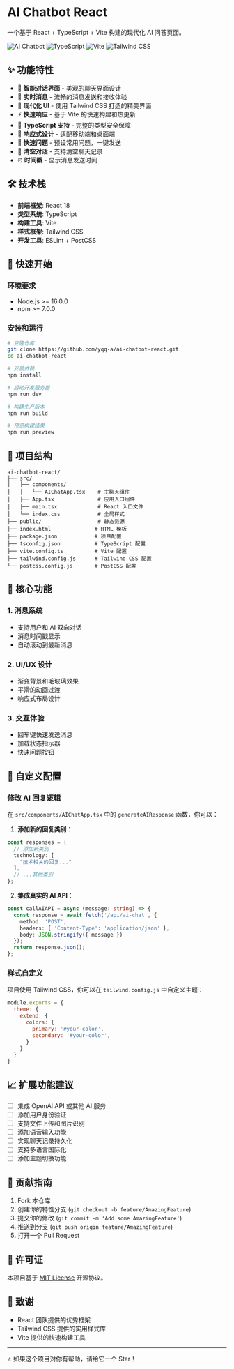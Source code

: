 # AI Chatbot React

一个基于 React + TypeScript + Vite 构建的现代化 AI 问答页面。

![AI Chatbot](https://img.shields.io/badge/React-18.2.0-blue.svg)
![TypeScript](https://img.shields.io/badge/TypeScript-5.2.2-blue.svg)
![Vite](https://img.shields.io/badge/Vite-5.2.0-646CFF.svg)
![Tailwind CSS](https://img.shields.io/badge/Tailwind%20CSS-3.4.3-38B2AC.svg)

## ✨ 功能特性

- 🤖 **智能对话界面** - 美观的聊天界面设计
- 💬 **实时消息** - 流畅的消息发送和接收体验
- 🎨 **现代化 UI** - 使用 Tailwind CSS 打造的精美界面
- ⚡ **快速响应** - 基于 Vite 的快速构建和热更新
- 🔧 **TypeScript 支持** - 完整的类型安全保障
- 📱 **响应式设计** - 适配移动端和桌面端
- 🚀 **快速问题** - 预设常用问题，一键发送
- 🧹 **清空对话** - 支持清空聊天记录
- ⏰ **时间戳** - 显示消息发送时间

## 🛠️ 技术栈

- **前端框架**: React 18
- **类型系统**: TypeScript
- **构建工具**: Vite
- **样式框架**: Tailwind CSS
- **开发工具**: ESLint + PostCSS

## 🚀 快速开始

### 环境要求

- Node.js >= 16.0.0
- npm >= 7.0.0

### 安装和运行

```bash
# 克隆仓库
git clone https://github.com/yqq-a/ai-chatbot-react.git
cd ai-chatbot-react

# 安装依赖
npm install

# 启动开发服务器
npm run dev

# 构建生产版本
npm run build

# 预览构建结果
npm run preview
```

## 📁 项目结构

```
ai-chatbot-react/
├── src/
│   ├── components/
│   │   └── AIChatApp.tsx    # 主聊天组件
│   ├── App.tsx              # 应用入口组件
│   ├── main.tsx             # React 入口文件
│   └── index.css            # 全局样式
├── public/                  # 静态资源
├── index.html              # HTML 模板
├── package.json            # 项目配置
├── tsconfig.json           # TypeScript 配置
├── vite.config.ts          # Vite 配置
├── tailwind.config.js      # Tailwind CSS 配置
└── postcss.config.js       # PostCSS 配置
```

## 🎯 核心功能

### 1. 消息系统
- 支持用户和 AI 双向对话
- 消息时间戳显示
- 自动滚动到最新消息

### 2. UI/UX 设计
- 渐变背景和毛玻璃效果
- 平滑的动画过渡
- 响应式布局设计

### 3. 交互体验
- 回车键快速发送消息
- 加载状态指示器
- 快速问题按钮

## 🔧 自定义配置

### 修改 AI 回复逻辑

在 `src/components/AIChatApp.tsx` 中的 `generateAIResponse` 函数，你可以：

1. **添加新的回复类别**：
```typescript
const responses = {
  // 添加新类别
  technology: [
    "技术相关的回复..."
  ],
  // ...其他类别
};
```

2. **集成真实的 AI API**：
```typescript
const callAIAPI = async (message: string) => {
  const response = await fetch('/api/ai-chat', {
    method: 'POST',
    headers: { 'Content-Type': 'application/json' },
    body: JSON.stringify({ message })
  });
  return response.json();
};
```

### 样式自定义

项目使用 Tailwind CSS，你可以在 `tailwind.config.js` 中自定义主题：

```javascript
module.exports = {
  theme: {
    extend: {
      colors: {
        primary: '#your-color',
        secondary: '#your-color',
      }
    }
  }
}
```

## 📈 扩展功能建议

- [ ] 集成 OpenAI API 或其他 AI 服务
- [ ] 添加用户身份验证
- [ ] 支持文件上传和图片识别
- [ ] 添加语音输入功能
- [ ] 实现聊天记录持久化
- [ ] 支持多语言国际化
- [ ] 添加主题切换功能

## 🤝 贡献指南

1. Fork 本仓库
2. 创建你的特性分支 (`git checkout -b feature/AmazingFeature`)
3. 提交你的修改 (`git commit -m 'Add some AmazingFeature'`)
4. 推送到分支 (`git push origin feature/AmazingFeature`)
5. 打开一个 Pull Request

## 📄 许可证

本项目基于 [MIT License](LICENSE) 开源协议。

## 🙏 致谢

- React 团队提供的优秀框架
- Tailwind CSS 提供的实用样式库
- Vite 提供的快速构建工具

---

⭐ 如果这个项目对你有帮助，请给它一个 Star！
